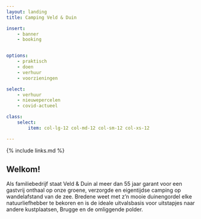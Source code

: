 ```yaml
---
layout: landing
title: Camping Veld & Duin

insert:
    - banner
    - booking


options:
    - praktisch
    - doen
    - verhuur
    - voorzieningen

select:
    - verhuur
    - nieuwepercelen
    - covid-actueel

class:
    select:
        item: col-lg-12 col-md-12 col-sm-12 col-xs-12

---
```

{% include links.md %}

## Welkom!

Als familiebedrijf staat Veld & Duin al meer dan 55 jaar garant voor een gastvrij onthaal op onze groene, verzorgde en eigentijdse camping op wandelafstand van de zee.
Bredene weet met z’n mooie duinengordel elke natuurliefhebber te bekoren en is de ideale uitvalsbasis voor uitstapjes naar andere kustplaatsen, Brugge en de omliggende polder.
